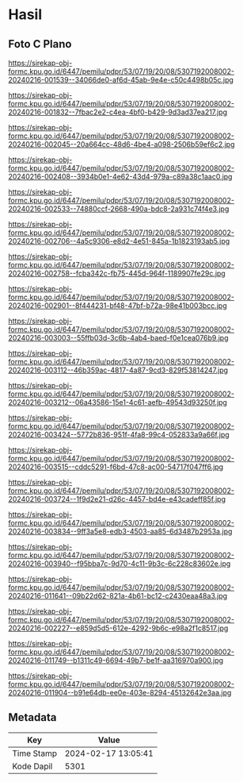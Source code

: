 # Hasil

## Foto C Plano

https://sirekap-obj-formc.kpu.go.id/6447/pemilu/pdpr/53/07/19/20/08/5307192008002-20240216-001539--34066de0-af6d-45ab-9e4e-c50c4498b05c.jpg

https://sirekap-obj-formc.kpu.go.id/6447/pemilu/pdpr/53/07/19/20/08/5307192008002-20240216-001832--7fbac2e2-c4ea-4bf0-b429-9d3ad37ea217.jpg

https://sirekap-obj-formc.kpu.go.id/6447/pemilu/pdpr/53/07/19/20/08/5307192008002-20240216-002045--20a664cc-48d6-4be4-a098-2506b59ef6c2.jpg

https://sirekap-obj-formc.kpu.go.id/6447/pemilu/pdpr/53/07/19/20/08/5307192008002-20240216-002408--3934b0e1-4e62-43d4-979a-c89a38c1aac0.jpg

https://sirekap-obj-formc.kpu.go.id/6447/pemilu/pdpr/53/07/19/20/08/5307192008002-20240216-002533--74880ccf-2668-490a-bdc8-2a931c74f4e3.jpg

https://sirekap-obj-formc.kpu.go.id/6447/pemilu/pdpr/53/07/19/20/08/5307192008002-20240216-002706--4a5c9306-e8d2-4e51-845a-1b1823193ab5.jpg

https://sirekap-obj-formc.kpu.go.id/6447/pemilu/pdpr/53/07/19/20/08/5307192008002-20240216-002758--fcba342c-fb75-445d-964f-1189907fe29c.jpg

https://sirekap-obj-formc.kpu.go.id/6447/pemilu/pdpr/53/07/19/20/08/5307192008002-20240216-002901--8f444231-bf48-47bf-b72a-98e41b003bcc.jpg

https://sirekap-obj-formc.kpu.go.id/6447/pemilu/pdpr/53/07/19/20/08/5307192008002-20240216-003003--55ffb03d-3c6b-4ab4-baed-f0e1cea076b9.jpg

https://sirekap-obj-formc.kpu.go.id/6447/pemilu/pdpr/53/07/19/20/08/5307192008002-20240216-003112--46b359ac-4817-4a87-9cd3-829f53814247.jpg

https://sirekap-obj-formc.kpu.go.id/6447/pemilu/pdpr/53/07/19/20/08/5307192008002-20240216-003212--06a43586-15e1-4c61-aefb-49543d93250f.jpg

https://sirekap-obj-formc.kpu.go.id/6447/pemilu/pdpr/53/07/19/20/08/5307192008002-20240216-003424--5772b836-951f-4fa8-99c4-052833a9a66f.jpg

https://sirekap-obj-formc.kpu.go.id/6447/pemilu/pdpr/53/07/19/20/08/5307192008002-20240216-003515--cddc5291-f6bd-47c8-ac00-54717f047ff6.jpg

https://sirekap-obj-formc.kpu.go.id/6447/pemilu/pdpr/53/07/19/20/08/5307192008002-20240216-003724--1f9d2e21-d26c-4457-bd4e-e43cadeff85f.jpg

https://sirekap-obj-formc.kpu.go.id/6447/pemilu/pdpr/53/07/19/20/08/5307192008002-20240216-003834--9ff3a5e8-edb3-4503-aa85-6d3487b2953a.jpg

https://sirekap-obj-formc.kpu.go.id/6447/pemilu/pdpr/53/07/19/20/08/5307192008002-20240216-003940--f95bba7c-9d70-4c11-9b3c-6c228c83602e.jpg

https://sirekap-obj-formc.kpu.go.id/6447/pemilu/pdpr/53/07/19/20/08/5307192008002-20240216-011641--09b22d62-821a-4b61-bc12-c2430eaa48a3.jpg

https://sirekap-obj-formc.kpu.go.id/6447/pemilu/pdpr/53/07/19/20/08/5307192008002-20240216-002227--e859d5d5-612e-4292-9b6c-e98a2f1c8517.jpg

https://sirekap-obj-formc.kpu.go.id/6447/pemilu/pdpr/53/07/19/20/08/5307192008002-20240216-011749--b1311c49-6694-49b7-be1f-aa316970a900.jpg

https://sirekap-obj-formc.kpu.go.id/6447/pemilu/pdpr/53/07/19/20/08/5307192008002-20240216-011904--b91e64db-ee0e-403e-8294-45132642e3aa.jpg


## Metadata

| Key        | Value               |
| ---------- | ------------------- |
| Time Stamp | 2024-02-17 13:05:41 |
| Kode Dapil | 5301                |



